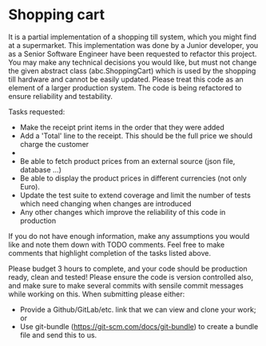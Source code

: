 # Shopping cart

It is a partial implementation of a shopping till system, which you might find at a supermarket.
This implementation was done by a Junior developer, you as a Senior Software Engineer have been requested to refactor this project.
You may make any technical decisions you would like, but must not change the given abstract class (abc.ShoppingCart) which is used by the shopping till hardware and cannot be easily updated.
Please treat this code as an element of a larger production system. The code is being refactored to ensure reliability and testability.

Tasks requested:
- Make the receipt print items in the order that they were added
- Add a 'Total' line to the receipt. This should be the full price we should charge the customer
- 
- Be able to fetch product prices from an external source (json file, database ...)
- Be able to display the product prices in different currencies (not only Euro).
- Update the test suite to extend coverage and limit the number of tests which need changing when changes are introduced
- Any other changes which improve the reliability of this code in production

If you do not have enough information, make any assumptions you would like and note them down with TODO comments. Feel free to make comments that highlight completion of the tasks listed above.

Please budget 3 hours to complete, and your code should be production ready, clean and tested! Please ensure the code is version controlled also, and make sure to make several commits with sensile commit messages while working on this. When submitting please either:
- Provide a Github/GitLab/etc. link that we can view and clone your work; or
- Use git-bundle (https://git-scm.com/docs/git-bundle) to create a bundle file and send this to us.

